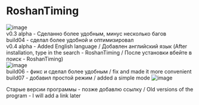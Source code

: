 # RoshanTiming
![image](https://user-images.githubusercontent.com/78825842/125985361-5c063a07-74e1-47da-9fb0-b3cc7e0b6c79.png)   
v0.3 alpha - Сделанно более удобным, минус несколько багов  
build04 - сделал более удобной и оптимизировал    
v0.4 alpha - Added English language / Добавлен английский язык  (After installation, type in the search - RoshanTiming / После установки вбейте в поиск - RoshanTiming)  
![image](https://user-images.githubusercontent.com/78825842/134042323-188a3f67-190a-4be8-8891-442a8d7ae512.png)  
build06 - фикс и сделал более удобным / fix and made it more convenient   
build07 - добавил простой режим / added a simple mode ![image](https://user-images.githubusercontent.com/78825842/133939179-8c609a67-6a81-483c-80a1-857856e057ca.png)

Старые версии программы - позже добавлю ссылку / Old versions of the program - I will add a link later
